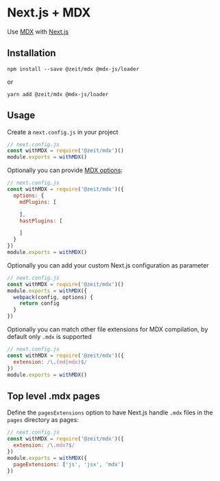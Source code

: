 # Next.js + MDX

Use [MDX](https://github.com/mdx-js/mdx) with [Next.js](https://github.com/zeit/next.js)

## Installation

```
npm install --save @zeit/mdx @mdx-js/loader
```

or

```
yarn add @zeit/mdx @mdx-js/loader
```

## Usage

Create a `next.config.js` in your project

```js
// next.config.js
const withMDX = require('@zeit/mdx')()
module.exports = withMDX()
```

Optionally you can provide [MDX options](https://github.com/mdx-js/mdx#options):

```js
// next.config.js
const withMDX = require('@zeit/mdx')({
  options: {
    mdPlugins: [

    ],
    hastPlugins: [

    ]
  }
})
module.exports = withMDX()
```

Optionally you can add your custom Next.js configuration as parameter

```js
// next.config.js
const withMDX = require('@zeit/mdx')()
module.exports = withMDX({
  webpack(config, options) {
    return config
  }
})
```

Optionally you can match other file extensions for MDX compilation, by default only `.mdx` is supported

```js
// next.config.js
const withMDX = require('@zeit/mdx')({
  extension: /\.(md|mdx)$/
})
module.exports = withMDX()
```

## Top level .mdx pages

Define the `pagesExtensions` option to have Next.js handle `.mdx` files in the `pages` directory as pages:

```js
// next.config.js
const withMDX = require('@zeit/mdx')({
  extension: /\.mdx?$/
})
module.exports = withMDX({
  pageExtensions: ['js', 'jsx', 'mdx']
})
```
